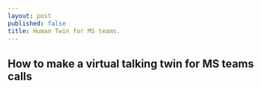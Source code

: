 ```yaml
---
layout: post
published: false
title: Human Twin for MS teams.
---
```

## How to make a virtual talking twin for MS teams calls 

 
